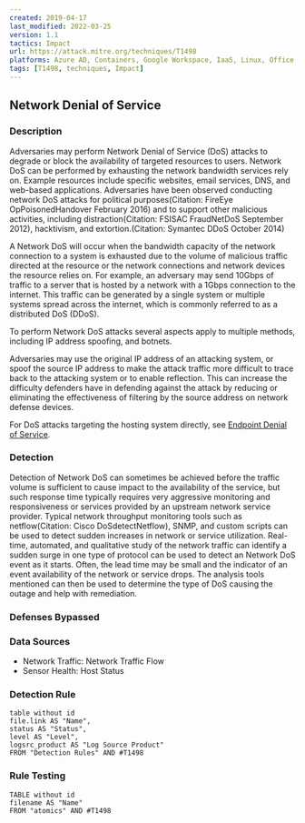 ```yaml
---
created: 2019-04-17
last_modified: 2022-03-25
version: 1.1
tactics: Impact
url: https://attack.mitre.org/techniques/T1498
platforms: Azure AD, Containers, Google Workspace, IaaS, Linux, Office 365, SaaS, Windows, macOS
tags: [T1498, techniques, Impact]
---
```


## Network Denial of Service

### Description

Adversaries may perform Network Denial of Service (DoS) attacks to degrade or block the availability of targeted resources to users. Network DoS can be performed by exhausting the network bandwidth services rely on. Example resources include specific websites, email services, DNS, and web-based applications. Adversaries have been observed conducting network DoS attacks for political purposes(Citation: FireEye OpPoisonedHandover February 2016) and to support other malicious activities, including distraction(Citation: FSISAC FraudNetDoS September 2012), hacktivism, and extortion.(Citation: Symantec DDoS October 2014)

A Network DoS will occur when the bandwidth capacity of the network connection to a system is exhausted due to the volume of malicious traffic directed at the resource or the network connections and network devices the resource relies on. For example, an adversary may send 10Gbps of traffic to a server that is hosted by a network with a 1Gbps connection to the internet. This traffic can be generated by a single system or multiple systems spread across the internet, which is commonly referred to as a distributed DoS (DDoS).

To perform Network DoS attacks several aspects apply to multiple methods, including IP address spoofing, and botnets.

Adversaries may use the original IP address of an attacking system, or spoof the source IP address to make the attack traffic more difficult to trace back to the attacking system or to enable reflection. This can increase the difficulty defenders have in defending against the attack by reducing or eliminating the effectiveness of filtering by the source address on network defense devices.

For DoS attacks targeting the hosting system directly, see [Endpoint Denial of Service](https://attack.mitre.org/techniques/T1499).

### Detection

Detection of Network DoS can sometimes be achieved before the traffic volume is sufficient to cause impact to the availability of the service, but such response time typically requires very aggressive monitoring and responsiveness or services provided by an upstream network service provider. Typical network throughput monitoring tools such as netflow(Citation: Cisco DoSdetectNetflow), SNMP, and custom scripts can be used to detect sudden increases in network or service utilization. Real-time, automated, and qualitative study of the network traffic can identify a sudden surge in one type of protocol can be used to detect an Network DoS event as it starts. Often, the lead time may be small and the indicator of an event availability of the network or service drops. The analysis tools mentioned can then be used to determine the type of DoS causing the outage and help with remediation.

### Defenses Bypassed



### Data Sources

  - Network Traffic: Network Traffic Flow
  -  Sensor Health: Host Status
### Detection Rule

```dataview
table without id
file.link AS "Name",
status AS "Status",
level AS "Level",
logsrc_product AS "Log Source Product"
FROM "Detection Rules" AND #T1498
```

### Rule Testing

```dataview
TABLE without id
filename AS "Name"
FROM "atomics" AND #T1498
```
